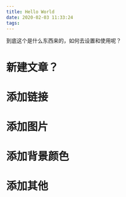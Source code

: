 ```yaml
---
title: Hello World
date: 2020-02-03 11:33:24
tags:
---
```

到底这个是什么东西来的，如何去设置和使用呢？
# 新建文章？

# 添加链接

# 添加图片

# 添加背景颜色

# 添加其他
